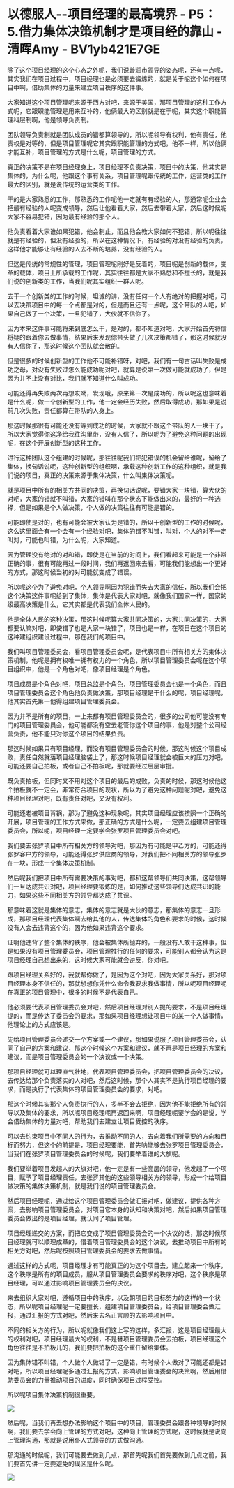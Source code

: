 # 以德服人--项目经理的最高境界 - P5：5.借力集体决策机制才是项目经的靠山 - 清晖Amy - BV1yb421E7GE

除了这个项目经理的这个心态之外呢，我们说普润市领导的姿态呢，还有一点呢，其实我们在项目过程中，项目经理也是必须要去锻炼的，就是关于呢这个如何在项目中啊，借助集体的力量来建立项目秩序的这件事。

大家知道这个项目管理呢来源于西方对吧，来源于美国，那项目管理的这种工作方式呢，它跟职能管理是用来互补的，他俩最大的区别就是在于呢，其实这个职能管理科层制啊，他是领导负责制。

团队领导负责制就是团队成员的错都算领导的，所以呢领导有权利，他有责任，他责权是对等的，但是项目管理呢它其实跟职能管理的方式吧，他不一样，所以他俩才能互补，项目管理的方式是什么呢，项目管理的方式。

真正的决策不是在项目经理身上，项目经理不负责决策，项目中的决策，他其实是集体的，为什么呢，他跟这个事有关系，项目管理呢跟传统的工作，运营类的工作最大的区别，就是说传统的运营类的工作。

干的是大家熟悉的工作，那熟悉的工作呢他一定就有有经验的人，那通常呢企业会把最有经验的人呢变成领导，然后让他看着大家，然后去带着大家，然后这时候呢大家不容易犯错，因为最有经验的那个人。

他负责看着大家谁如果犯错，他会制止，而且他会教大家如何不犯错，所以呢往往就是有经验的，但没有经验的，所以在这种情况下，有经验的对没有经验的负责，这样他才能够让有经验的人去不断的培养，没有经验的人。

但这是传统的常规性的管理，项目管理呢刚好是反着的，项目呢是创新的载体，变革的载体，项目上所承载的工作呢，其实往往都是大家不熟悉和不擅长的，就是我们说的创新类的工作，当我们呢其实组织一群人呢。

去干一个创新类的工作的时候，坦诚的讲，没有任何一个人有绝对的把握对吧，可以去决策项目中的每一个点都是对的，但是而且还有一点呢，这个带队的人吧，如果自己做了一个决策，一旦犯错了，大伙就不信你了。

因为本来这件事可能将来到底怎么干，是对的，都不知道对吧，大家开始首先将信将疑的跟着你去做事情，结果后来发现你带头做了几次决策都错了，那这时候就没有人信你了，那这时候这个团队就会散的。

但是很多的时候创新型的工作他不可能补错呀，对吧，我们有一句古话叫失败是成功之母，对没有失败过怎么能成功呢对吧，就算是说第一次做可能就成功了，但是因为并不止没有对比，我们就不知道什么叫成功。

可能还得再失败两次再想哎呦，发现哦，原来第一次是成功的，所以呢这也意味着是什么呢，做一个创新型的工作，他一定会经历失败，然后取得成功，那如果是说前几次失败，责任都算在带队的人身上。

那这时候那很有可能还没有等到成功的时候，大家就不跟这个带队的人一块干了，所以大家觉得你这净给我往沟里带，没有人信了，所以呢为了避免这种问题的出现呢，在这个开展创新型的这种工作。

进行这种团队这个组建的时候呢，那往往呢我们把犯错误的机会留给谁呢，留给了集体，换句话说呢，这种创新型的组织啊，承载这种创新工作的这种组织，就是我们说的项目，真正的决策来源于集体决策，什么叫集体决策呢。

就是项目中所有的相关方共同的决策，再换句话说呢，要错大家一块错，算大伙的对吧，大家的错就不叫错，大家的错叫在那个状态下能做出来的，最好的一种选择，但是如果是个人做决策，个人做的决策往往有可能是错的。

可能即使是对的，也有可能会被大家认为是错的，所以干创新型的工作的时候呢，这么这里面会有一个会有一个经验对吧，集体的错不叫错，叫对，个人的对不一定叫对，可能也叫错，为什么呢，大家知道。

因为管理没有绝对的对和错，即使是在当前的时间上，我们看起来可能是一个非常正确的事，很有可能再过一段时间，我们再返回来去看，可能我们能想出一个更好的方式，那这时候当初的对可能就变成了错误。

所以呢这个为了避免对吧，个人领导啊因为犯错而失去大家的信任，所以我们会把这个决策这件事呢给到了集体，集体是代表大家对吧，就像我们国家一样，国家的级最高决策是什么，它其实都是代表我们全体人民的。

他是全体人民的这种决策，那这时候呢算大家共同决策的，大家共同决策的，大家都要认嘛对吧，即使错了也是大家一块错了，项目也是一样，在项目在这个项目的这种建组织建设过程中，那在我们的项目中。

我们叫项目管理委员会，看项目管理委员会呢，是代表项目中所有相关方的集体决策机制，他呢是拥有权唯一拥有权力的一个角色，所以项目管理委员会呢在这个项目组织中，他是一个角色对吧，像项目经理是个角色。

项目成员是个角色对吧，项目总监是个角色，项目管理委员会也是一个角色，而且项目管理委员会这个角色他负责做决策，那项目经理是干什么的呢，项目经理呢，他其实首先第一他得组建项目管理委员会。

因为并不是所有的项目，一上来都有项目管理委员会的，很多的公司他可能没有专门的项目管理委员会，他可能都没有空去老管你这个项目的事，他是对整个公司经营负责，他不能只对你这个项目的结果负责。

那这时候如果只有项目经理，而没有项目管理委员会的时候，那这时候这个项目成败，责任自然就落项目经理脑袋上了，那这时候项目经理就会被巨大的压力对吧，可能还要自己拍板，或者自己不拍板呢，那就要经过层层审批。

既负责拍板，但同时又不用对这个项目的最后的成败，负责的时候，那这时候他这个拍板就不一定会，非常符合项目的现状，所以为了避免这种问题呢对吧，避免这种项目经理对吧，既有责任对吧，又没有权利。

可能还老被项目背锅，那为了避免这种现象呢，其实项目经理应该按照一个正确的开展，项目管理的工作方式来做，那正确的方式是什么呢，一定要去组建项目管理委员会，所以呢，项目经理一定要学会张罗项目管理委员会对吧。

我们要去张罗项目中所有相关方的领导对吧，那因为有可能是甲乙方的，可能还得张罗客户方的领导，可能还得张罗供应商的领导，对我们把不同相关方的领导张罗在一块，形成一个集体决策机制。

然后呢我们把项目中所有需要决策的事对吧，都和这帮领导们共同决策，这帮领导们一旦达成共识对吧，项目经理要锻炼的是，如何推动这些领导们达成共识的能力，如果这些不同相关方的领导都达成了共识。

那意味着这就是集体的意志，集体的意志就是大伙的意志，那集体的意志一旦形成，那项目经理代表集体啊去给其他的人，传达集体的角色和要求的时候，这时候没有人会去违背这个的，因为他如果违背这个要求。

证明他违背了整个集体的秩序，他会被集体所抛弃的，一般没有人敢干这种事，但是如果没有项目管理委员会，项目管理推行的任何的要求，可能别人都会认为这是项目经理自己想出来的，这时候大家可能就会逆反，你对吧。

跟项目经理关系好的，我就帮你做了，是因为这个对吧，因为大家关系好，那对项目经理本身不信任的，那就想想你凭什么命令我要求我做事情，所以呢项目经理呢在真正的项目管理中，很多的时候不是代表自己。

他必须要代表项目管理委员会对吧，然后项目经理对别人提的要求，不是项目经理提的，而是传达了委员会的要求，那如果项目经理想让项目中的某一个人做事情，他理论上的方式应该是。

先给项目管理委员会递交一个方案或一个建议，那如果说服了项目管理委员会，认同了自己的方案和建议，那这个时候这个方案和建议，就不再是项目经理的方案和建议，而是项目管理委员会的一个决议或一个决策。

那项目经理就可以理直气壮地，代表项目管理委员会，把项目管理委员会的决议，去传达给那个负责落实的人对吧，然后这时候，那个人其实不是执行项目经理的要求，而是执行了代表集体的项目管理委员会的要求，对吧。

那这个时候其实那个人负责执行的人，多半不会去拒绝，因为他不能拒绝所有的领导以及集体的要求，所以呢项目经理呢再返回来啊，项目经理呢要学会的是说，学会借助集体的力量对吧，帮助我们去建立让项目受控的秩序。

可以去约束项目中不同人的行为，去推动不同的人，去向着我们所需要的方向和目标而努力，但这个的前提是，项目经理要能，首先呐能够去张罗项目管理委员会，当我们在张罗项目管理委员会的时候呢，我们要举着谁的大旗呢。

我们要举着项目发起人的大旗对吧，他一定是有一些高层的领导，他发起了一个项目，赋予了项目经理责任，去张罗其他的这些领导相关方的领导，形成一个给项目做决策的集体决策机制，就是我们说的项目管理委员会。

然后项目经理呢，通过给这个项目管理委员会做汇报对吧，做建议，提供各种方案，去影响项目管理委员会，对项目它本身的认知和决策对吧，然后如果项目管理委员会做出的是项目经理，就认同了项目管理。

项目经理递交的方案，而把它变成了项目管理委员会的一个决议的话，那这时候项目经理就可以顺理成章的，借着项目管理委员会的这个决议，去推动项目中所有的相关方对吧，然后呢按照项目管理委员会的要求去做事情。

通过这样的方式呢，项目经理才有可能真正的为这个项目去，建立起来一个秩序，这个秩序是所有的项目成员，服从项目管理委员会要求的秩序对吧，这个秩序是项目经理，可以通过影响项目管理委员会的决议。

来去组织大家对吧，遵循项目中的秩序，以及朝项目的目标努力的这样的一个状态，所以呢项目经理呢一定要擅长，组建项目管理委员会，给项目管理委会做汇报，通过汇报的方式对吧，然后来去名正言顺的去影响项目中。

不同的相关方的行为，所以呢就像我们这上写的这样，多汇报，这是项目经理最大的权利对吧，项目经理最大的权利，不是替项目管理委员会去拍板，项目经理这个角色往往是不拍板儿的，我们要把拍板的这个重任留给集体。

因为集体错不叫错，个人做个人做错了一定是错，有时候个人做对了可能还都是错对吧，所以项目经理呢多通过汇报的方式，影响项目管理委会的决策啊，然后用借助委员会的力量推动项目的进度，同时确保项目过程受控。

所以呢项目集体决策机制很重要。

![](img/d2ee6442dfcecc8e7d0737e0415d19e3_1.png)

然后呢，当我们再去想办法影响这个项目中的项目，管理委员会跟各种领导的时候啊，我们要去学会向上管理的方式对吧，这种向上管理的方式呢，这时候就是说向上管理沟通，那就是说用仆人式领导的方式做沟通。

那沟通的时候呢，我们可能要去做到几点，那首先呢我们首先要做到几点之前，我们要首先讲一定要避免的误区是什么呢。



![](img/d2ee6442dfcecc8e7d0737e0415d19e3_3.png)